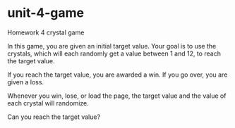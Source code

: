 # unit-4-game
Homework 4 crystal game

In this game, you are given an initial target value. Your goal is to use the crystals, which will each randomly get a value between 1 and 12, to reach the target value. 

If you reach the target value, you are awarded a win. If you go over, you are given a loss. 

Whenever you win, lose, or load the page, the target value and the value of each crystal will randomize. 

Can you reach the target value?
